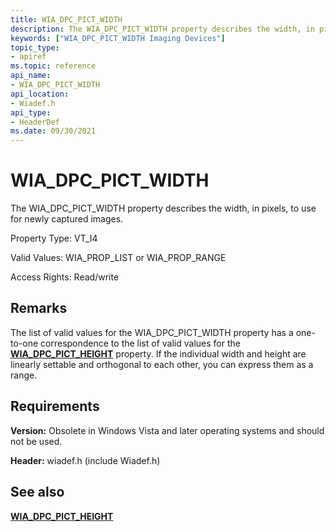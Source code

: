 ```yaml
---
title: WIA_DPC_PICT_WIDTH
description: The WIA_DPC_PICT_WIDTH property describes the width, in pixels, to use for newly captured images.
keywords: ["WIA_DPC_PICT_WIDTH Imaging Devices"]
topic_type:
- apiref
ms.topic: reference
api_name:
- WIA_DPC_PICT_WIDTH
api_location:
- Wiadef.h
api_type:
- HeaderDef
ms.date: 09/30/2021
---
```


# WIA_DPC_PICT_WIDTH

The WIA_DPC_PICT_WIDTH property describes the width, in pixels, to use for newly captured images.

Property Type: VT_I4

Valid Values: WIA_PROP_LIST or WIA_PROP_RANGE

Access Rights: Read/write

## Remarks

The list of valid values for the WIA_DPC_PICT_WIDTH property has a one-to-one correspondence to the list of valid values for the [**WIA_DPC_PICT_HEIGHT**](wia-dpc-pict-height.md) property. If the individual width and height are linearly settable and orthogonal to each other, you can express them as a range.

## Requirements

**Version:** Obsolete in Windows Vista and later operating systems and should not be used.

**Header:** wiadef.h (include Wiadef.h)

## See also

[**WIA_DPC_PICT_HEIGHT**](wia-dpc-pict-height.md)
